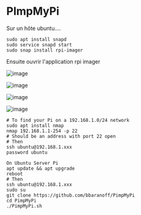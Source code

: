 # PImpMyPi

Sur un hôte ubuntu....

```console 
sudo apt install snapd
sudo service snapd start
sudo snap install rpi-imager
```

Ensuite ouvrir l'application rpi imager


![image](https://user-images.githubusercontent.com/37385191/115163883-f37f7380-a0ab-11eb-916b-cf4fdf9df612.png)

![image](https://user-images.githubusercontent.com/37385191/115163869-d3e84b00-a0ab-11eb-8f7a-f55fb8813f49.png)

![image](https://user-images.githubusercontent.com/37385191/115163893-06924380-a0ac-11eb-8869-6c52f778adc6.png)

![image](https://user-images.githubusercontent.com/37385191/115967450-fe665800-a532-11eb-82a4-c30d7f58c1b9.png)
```console
# To find your Pi on a 192.168.1.0/24 network
sudo apt install nmap
nmap 192.168.1.1-254 -p 22
# Should be an address with port 22 open
# Then
ssh ubuntu@192.168.1.xxx
password ubuntu

On Ubuntu Server Pi
apt update && apt upgrade 
reboot
# Then
ssh ubuntu@192.168.1.xxx
sudo su
git clone https://github.com/bbaranoff/PimpMyPi
cd PimpMyPi
./PimpMyPi.sh
```
